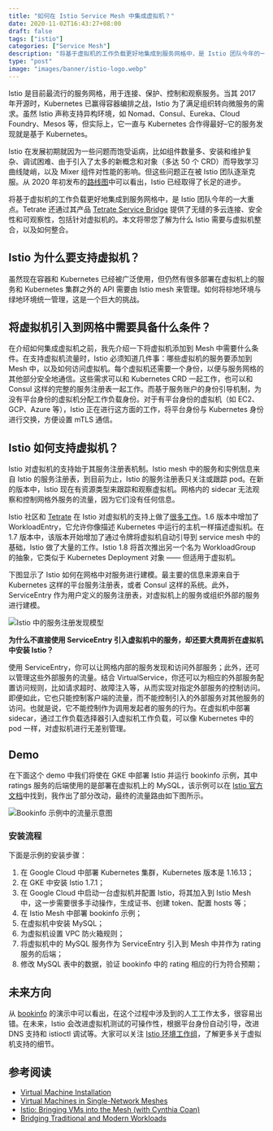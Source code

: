 ```yaml
---
title: "如何在 Istio Service Mesh 中集成虚拟机？"
date: 2020-11-02T16:43:27+08:00
draft: false
tags: ["istio"]
categories: ["Service Mesh"]
description: "将基于虚拟机的工作负载更好地集成到服务网格中，是 Istio 团队今年的一大重点。Tetrate 还通过其产品 Tetrate Service Bridge 提供了无缝的多云连接、安全性和可观察性，包括针对虚拟机的。本文将带您了解为什么 Istio 需要与虚拟机整合，以及如何整合。"
type: "post"
image: "images/banner/istio-logo.webp"
---
```


Istio 是目前最流行的服务网格，用于连接、保护、控制和观察服务。当其 2017 年开源时，Kubernetes 已赢得容器编排之战，Istio 为了满足组织转向微服务的需求。虽然 Istio 声称支持异构环境，如 Nomad、Consul、Eureka、Cloud Foundry、Mesos 等，但实际上，它一直与 Kubernetes 合作得最好–它的服务发现就是基于 Kubernetes。

Istio 在发展初期就因为一些问题而饱受诟病，比如组件数量多、安装和维护复杂、调试困难、由于引入了太多的新概念和对象（多达 50 个 CRD）而导致学习曲线陡峭，以及 Mixer 组件对性能的影响。但这些问题正在被 Istio 团队逐渐克服。从 2020 年初发布的[路线图](https://istio.io/latest/zh/blog/2020/tradewinds-2020/)中可以看出，Istio 已经取得了长足的进步。

将基于虚拟机的工作负载更好地集成到服务网格中，是 Istio 团队今年的一大重点。Tetrate 还通过其产品 [Tetrate Service Bridge](https://www.tetrate.io/tetrate-service-bridge/) 提供了无缝的多云连接、安全性和可观察性，包括针对虚拟机的。本文将带您了解为什么 Istio 需要与虚拟机整合，以及如何整合。

## Istio 为什么要支持虚拟机？

虽然现在容器和 Kubernetes 已经被广泛使用，但仍然有很多部署在虚拟机上的服务和 Kubernetes 集群之外的 API 需要由 Istio mesh 来管理。如何将棕地环境与绿地环境统一管理，这是一个巨大的挑战。

## 将虚拟机引入到网格中需要具备什么条件？

在介绍如何集成虚拟机之前，我先介绍一下将虚拟机添加到 Mesh 中需要什么条件。在支持虚拟机流量时，Istio 必须知道几件事：哪些虚拟机的服务要添加到 Mesh 中，以及如何访问虚拟机。每个虚拟机还需要一个身份，以便与服务网格的其他部分安全地通信。这些需求可以和 Kubernetes CRD 一起工作，也可以和 Consul 这样的完整的服务注册表一起工作。而基于服务账户的身份引导机制，为没有平台身份的虚拟机分配工作负载身份。对于有平台身份的虚拟机（如 EC2、GCP、Azure 等），Istio 正在进行这方面的工作，将平台身份与 Kubernetes 身份进行交换，方便设置 mTLS 通信。

## Istio 如何支持虚拟机？

Istio 对虚拟机的支持始于其服务注册表机制。Istio mesh 中的服务和实例信息来自 Istio 的服务注册表，到目前为止，Istio 的服务注册表只关注或跟踪 pod。在新的版本中，Istio 现在有资源类型来跟踪和观察虚拟机。网格内的 sidecar 无法观察和控制网格外服务的流量，因为它们没有任何信息。

Istio 社区和 [Tetrate](https://www.tetrate.io/) 在 Istio 对虚拟机的支持上做了[很多工作](https://www.tetrate.io/blog/istio-bringing-vms-into-the-mesh-with-cynthia-coan/)。1.6 版本中增加了 WorkloadEntry，它允许你像描述 Kubernetes 中运行的主机一样描述虚拟机。在 1.7 版本中，该版本开始增加了通过令牌将虚拟机自动引导到 service mesh 中的基础，Istio 做了大量的工作。Istio 1.8 将首次推出另一个名为 WorkloadGroup 的抽象，它类似于 Kubernetes Deployment 对象 —— 但适用于虚拟机。

下图显示了 Istio 如何在网格中对服务进行建模。最主要的信息来源来自于 Kubernetes 这样的平台服务注册表，或者 Consul 这样的系统。此外，ServiceEntry 作为用户定义的服务注册表，对虚拟机上的服务或组织外部的服务进行建模。

![Istio 中的服务注册发现模型](0081Kckwly1gkc4ldbqzhj30p30ehwf5.jpg)

**为什么不直接使用 ServiceEntry 引入虚拟机中的服务，却还要大费周折在虚拟机中安装 Istio？**

使用 ServiceEntry，你可以让网格内部的服务发现和访问外部服务；此外，还可以管理这些外部服务的流量。结合 VirtualService，你还可以为相应的外部服务配置访问规则，比如请求超时、故障注入等，从而实现对指定外部服务的控制访问。 即便如此，它也只能控制客户端的流量，而不能控制引入的外部服务对其他服务的访问。也就是说，它不能控制作为调用发起者的服务的行为。在虚拟机中部署 sidecar，通过工作负载选择器引入虚拟机工作负载，可以像 Kubernetes 中的 pod 一样，对虚拟机进行无差别管理。

## Demo

在下面这个 demo 中我们将使在 GKE 中部署 Istio 并运行 bookinfo 示例，其中 ratings 服务的后端使用的是部署在虚拟机上的 MySQL，该示例可以在 [Istio 官方文档](https://istio.io/latest/docs/examples/virtual-machines/bookinfo/)中找到，我作出了部分改动，最终的流量路由如下图所示。

![Bookinfo 示例中的流量示意图](0081Kckwly1gkc4lch5epj318g0avwfx.jpg)

### 安装流程

下面是示例的安装步骤：

1. 在 Google Cloud 中部署 Kubernetes 集群，Kubernetes 版本是 1.16.13；
2. 在 GKE 中安装 Istio 1.7.1；
3. 在 Google Cloud 中启动一台虚拟机并配置 Istio，将其加入到 Istio Mesh 中，这一步需要很多手动操作，生成证书、创建 token、配置 hosts 等；
4. 在 Istio Mesh 中部署 bookinfo 示例；
5. 在虚拟机中安装 MySQL；
6. 为虚拟机设置 VPC 防火箱规则；
7. 将虚拟机中的 MySQL 服务作为 ServiceEntry 引入到 Mesh 中并作为 rating 服务的后端；
8. 修改 MySQL 表中的数据，验证 bookinfo 中的 rating 相应的行为符合预期；

## 未来方向

从 [bookinfo](https://istio.io/latest/docs/examples/virtual-machines/bookinfo/) 的演示中可以看出，在这个过程中涉及到的人工工作太多，很容易出错。在未来，Istio 会改进虚拟机测试的可操作性，根据平台身份自动引导，改进 DNS 支持和 istioctl 调试等。大家可以关注 [Istio 环境工作组](https://github.com/istio/community/blob/master/WORKING-GROUPS.md)，了解更多关于虚拟机支持的细节。

## 参考阅读

- [Virtual Machine Installation](https://istio.io/latest/docs/setup/install/virtual-machine/)
- [Virtual Machines in Single-Network Meshes](https://istio.io/latest/docs/examples/virtual-machines/single-network/)
- [Istio: Bringing VMs into the Mesh (with Cynthia Coan)](https://www.tetrate.io/blog/istio-bringing-vms-into-the-mesh-with-cynthia-coan/)
- [Bridging Traditional and Modern Workloads](https://www.tetrate.io/blog/bridging-traditional-and-modern-workloads/)

